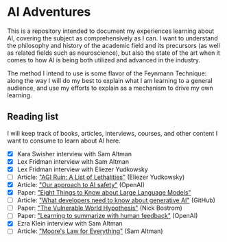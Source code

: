 AI Adventures
=============

This is a repository intended to document my experiences learning about AI,
covering the subject as comprehensively as I can. I want to understand the
philosophy and history of the academic field and its precursors (as well as
related fields such as neuroscience), but also the state of the art when it
comes to how AI is being both utilized and advanced in the industry.

The method I intend to use is some flavor of the Feynmann Technique: along the
way I will do my best to explain what I am learning to a general audience, and
use my efforts to explain as a mechanism to drive my own learning.

Reading list
------------

I will keep track of books, articles, interviews, courses, and other content I
want to consume to learn about AI here.

- [x] Kara Swisher interview with Sam Altman
- [x] Lex Fridman interview with Sam Altman
- [x] Lex Fridman interview with Eliezer Yudkowsky
- [ ] Article: ["AGI Ruin: A List of Lethalities"][1] (Eliezer Yudkowsky)
- [x] Article: ["Our approach to AI safety"][2] (OpenAI)
- [x] Paper: ["Eight Things to Know about Large Language Models"][3]
- [ ] Article: ["What developers need to know about generative AI"][4] (GitHub)
- [ ] Paper: ["The Vulnerable World Hypothesis"][5] (Nick Bostrom)
- [ ] Paper: ["Learning to summarize with human feedback"][6] (OpenAI)
- [x] Ezra Klein interview with Sam Altman
- [ ] Article: ["Moore's Law for Everything"][7] (Sam Altman)

[1]: https://www.lesswrong.com/posts/uMQ3cqWDPHhjtiesc/agi-ruin-a-list-of-lethalities
[2]: https://openai.com/blog/our-approach-to-ai-safety
[3]: https://drive.google.com/file/d/1JPXriW70ajSYHaPhgjKCMi1Jz0SKv6BD/view
[4]: https://github.blog/2023-04-07-what-developers-need-to-know-about-generative-ai/
[5]: https://nickbostrom.com/papers/vulnerable.pdf
[6]: https://openai.com/research/learning-to-summarize-with-human-feedback
[7]: https://moores.samaltman.com/
